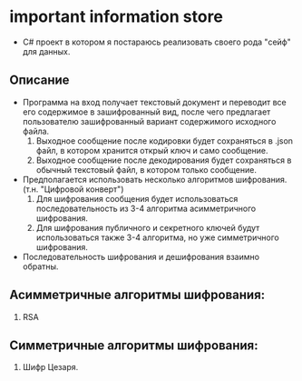 # important information store
- C# проект в котором я постараюсь реализовать своего рода "сейф" для данных.

## Описание
- Программа на вход получает текстовый документ и переводит все его содержимое в зашифрованный вид, после чего предлагает пользователю зашифрованный вариант содержимого исходного файла.
    1. Выходное сообщение после кодировки будет сохраняться в .json файл, в котором хранится открый ключ и само сообщение.
    2. Выходное сообщение после декодирования будет сохраняться в обычный текстовый файл, в котором только сообщение.
- Предполагается использовать несколько алгоритмов шифрования. (т.н. "Цифровой конверт")
    1. Для шифрования сообщения будет использоваться последовательность из 3-4 алгоритма асимметричного шифрования.
    2. Для шифрования публичного и секретного ключей будут использоваться также 3-4 алгоритма, но уже симметричного шифрования.
- Последовательность шифрования и дешифрования взаимно обратны. 

## Асимметричные алгоритмы шифрования:
1. RSA

## Симметричные алгоритмы шифрования:
1. Шифр Цезаря.